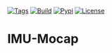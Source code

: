 [![Tags](https://img.shields.io/github/v/tag/xioTechnologies/IMU-Mocap.svg)](https://github.com/xioTechnologies/IMU-Mocap/tags/)
[![Build](https://img.shields.io/github/actions/workflow/status/xioTechnologies/IMU-Mocap/main.yml?branch=main)](https://github.com/xioTechnologies/IMU-Mocap/actions/workflows/main.yml)
[![Pypi](https://img.shields.io/pypi/v/imumocap.svg)](https://pypi.org/project/imumocap/)
[![License](https://img.shields.io/badge/License-MIT-yellow.svg)](https://opensource.org/licenses/MIT)

# IMU-Mocap

